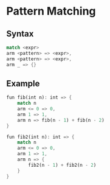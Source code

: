 # Pattern Matching

## Syntax

```rs
match <expr>
arm <pattern> => <expr>,
arm <pattern> => <expr>,
arm _ => {}
```

## Example

```rs
fun fib(int n): int => {
    match n
    arm <= 0 => 0,
    arm 1 => 1,
    arm n => fib(n - 1) + fib(n - 2)
}

fun fib2(int n): int => {
    match n
    arm <= 0 => 0,
    arm 1 => 1,
    arm n => { 
        fib2(n - 1) + fib2(n - 2)
    }
}
```
